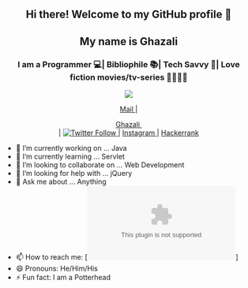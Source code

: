 <script type="text/javascript" src="https://platform.linkedin.com/badges/js/profile.js" async defer></script>
<div align="center">
  <h2> Hi there! Welcome to my GitHub profile 👋</h2>
  <h2> My name is Ghazali <a href="https://gshacklebolt.github.io" target="_blank"></a> </h2>
  <h3> I am a Programmer 💻| Bibliophile 📚| Tech Savvy 📱| Love fiction movies/tv-series 🤖🧟🧙‍♂️</h3>
 

<a href="https://github.com/gshacklebolt">
  <img src="https://github-readme-stats.vercel.app/api?username=gshacklebolt&count_private=true&show_icons=true&theme=chartreuse-dark" /></a>
  
   <a href="mailto:ghazali123456@gmail.com" target="_blank">Mail </a> | 
   <a href="https://linkedin.com/in/gshacklebolt" target="_blank"><div class="LI-profile-badge"  data-version="v1" data-size="medium" data-locale="en_US" data-type="vertical" data-theme="dark" data-vanity="gshacklebolt"><a class="LI-simple-link" href='https://in.linkedin.com/in/gshacklebolt?trk=profile-badge'>Ghazali ‌</a></div> </a> | 
   <a href="https://twitter.com/gshacklebolt" target="_blank"><img alt="Twitter Follow" src="https://img.shields.io/twitter/follow/gshacklebolt?label=Ghazali&style=social"> </a> | 
   <a href="https://instagram.com/gshacklebolt" target="_blank">Instagram </a> | 
   <a href="https://www.hackerrank.com/gshacklebolt" target="_blank">Hackerrank</a>
</div>

- 🔭 I’m currently working on ... Java
- 🌱 I’m currently learning ... Servlet
- 👯 I’m looking to collaborate on ... Web Development
- 🤔 I’m looking for help with ... jQuery
- 💬 Ask me about ... Anything 
- 📫 How to reach me: [![Twitter](mailto:ghazali123456@gmail.com)]
- 😄 Pronouns: He/Him/His
- ⚡ Fun fact: I am a Potterhead
